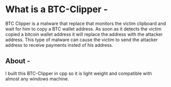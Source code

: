 # What is a BTC-Clipper -

BTC Clipper is a malware that replace that monitors the victim clipboard and wait for him to copy a BTC wallet address.
As soon as it detects the victim copied a bitcoin wallet address it will replace the address with the attacker address.
This type of malware can cause the victim to send the attacker address to receive payments insted of his address.

## About -
I built this BTC-Clipper in cpp so it is light weight and compatible with almost any windows machine.
